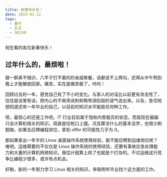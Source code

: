 ```yaml
---
title: 新春快乐哇！
date: 2023-01-22
tags:
  - 春节
  - 生活
  - 2023年
---
```


祝在看的各位新春快乐！


## 过年什么的，最烦啦！

跟一群素不相识、八竿子打不着的的亲戚聚餐，话都说不上两句，还得从中午熬到晚上才能解放回家。痛苦，实在是痛苦极了，呜呜！

回顾过去的一年，感觉自己有了不小的变化。与家人的对话比以前更有攻击性了，往往是话里有话，把内心的不爽用讽刺和略带调侃般的语气说出来。以及，急切地想知道还有一年毕业的自己，以目前的知识水平能胜任何种工作。

唔，最担心的还是工作吧。IT 行业目前属于饱和内卷裁员的状态，而我现在偏偏只会计算机相关的知识。简直是往枪口上撞。况且算法什么的基本没学，也很少刷题做。如果去应聘编程岗位，拿到 offer 的可能性几乎为 0。

那如果拿出一年半的 Linux 桌面操作系统使用经验，能不能应聘到运维岗位呢？难吧。运维需要的不仅仅是 Linux 操作系统的使用经验，还要有事故应急处理能力和大量的计算机网络知识。我估计就算上岗了也就是个打杂的。不过运维这行竞争比编程少很多，或许有点机会。

好勒，新的一年努力学习 Linux 相关的知识，争取明年毕业找个这方面的工作。

